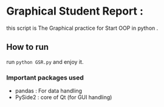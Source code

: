 # Graphical Student Report :
this script is The Graphical practice for Start OOP in python .


## How to run
run `python GSR.py` and enjoy it.

### Important packages used 
* pandas : For data handling
* PySide2 : core of Qt (for GUI handling)

